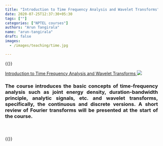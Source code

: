 ```yaml
---
title: "Introduction to Time Frequency Analysis and Wavelet Transforms"
date: 2020-07-25T12:37:30+05:30
tags: [""]
categories: ["NPTEL courses"]
authors: "Arun Tangirala"
name: "arun-tangirala"
draft: false
images:
  - /images/teaching/time.jpg

---
```


{{<rawhtml>}} 

<a href="https://nptel.ac.in/courses/103/106/103106114/" class="text-center">Introduction to Time Frequency Analysis and Wavelet Transforms </a>
<img src="/images/teaching/time.jpg">
<div align="justify">
<h3>The course introduces the basic concepts of time-frequency analysis such as joint energy density, duration-bandwidth principle, analytic signals, etc. and wavelet transforms, specifically, the continuous and discrete versions. A short review of Fourier transforms will be presented at the start of the course.<h3>
</div>
<br>
<br>
{{</rawhtml>}}